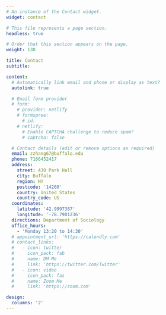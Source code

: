 ```yaml
---
# An instance of the Contact widget.
widget: contact

# This file represents a page section.
headless: true

# Order that this section appears on the page.
weight: 130

title: Contact
subtitle:

content:
  # Automatically link email and phone or display as text?
  autolink: true

  # Email form provider
  # form:
    # provider: netlify
    # formspree:
      # id:
    # netlify:
      # Enable CAPTCHA challenge to reduce spam?
      # captcha: false

  # Contact details (edit or remove options as required)
  email: zzhang67@buffalo.edu
  phone: 7166452417
  address:
    street: 430 Park Hall
    city: Buffalo
    region: NY
    postcode: '14260'
    country: United States
    country_code: US
  coordinates:
    latitude: '42.9997387'
    longitude: '-78.7901236'
  directions: Department of Sociology
  office_hours:
    - 'Monday 13:20 to 14:30'
  # appointment_url: 'https://calendly.com'
  # contact_links:
  #   - icon: twitter
  #     icon_pack: fab
  #     name: DM Me
  #     link: 'https://twitter.com/Twitter'
  #   - icon: video
  #     icon_pack: fas
  #     name: Zoom Me
  #     link: 'https://zoom.com'

design:
  columns: '2'
---
```

